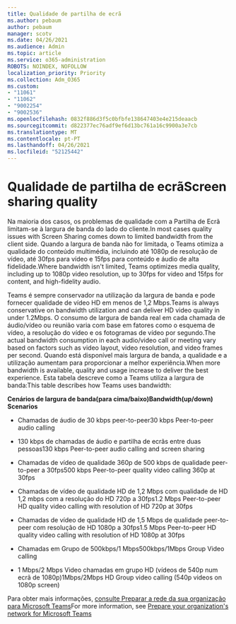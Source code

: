 ```yaml
---
title: Qualidade de partilha de ecrã
ms.author: pebaum
author: pebaum
manager: scotv
ms.date: 04/26/2021
ms.audience: Admin
ms.topic: article
ms.service: o365-administration
ROBOTS: NOINDEX, NOFOLLOW
localization_priority: Priority
ms.collection: Adm_O365
ms.custom:
- "11061"
- "11062"
- "9002254"
- "9002536"
ms.openlocfilehash: 0832f886d3f5c0bfbfe138647403e4e215deaacb
ms.sourcegitcommit: d822377ec76adf9ef6d13bc761a16c9900a3e7cb
ms.translationtype: MT
ms.contentlocale: pt-PT
ms.lasthandoff: 04/26/2021
ms.locfileid: "52125442"
---
```

# <a name="screen-sharing-quality"></a><span data-ttu-id="d9c44-102">Qualidade de partilha de ecrã</span><span class="sxs-lookup"><span data-stu-id="d9c44-102">Screen sharing quality</span></span>

<span data-ttu-id="d9c44-103">Na maioria dos casos, os problemas de qualidade com a Partilha de Ecrã limitam-se à largura de banda do lado do cliente.</span><span class="sxs-lookup"><span data-stu-id="d9c44-103">In most cases quality issues with Screen Sharing comes down to limited bandwidth from the client side.</span></span>  <span data-ttu-id="d9c44-104">Quando a largura de banda não for limitada, o Teams otimiza a qualidade do conteúdo multimédia, incluindo até 1080p de resolução de vídeo, até 30fps para vídeo e 15fps para conteúdo e áudio de alta fidelidade.</span><span class="sxs-lookup"><span data-stu-id="d9c44-104">Where bandwidth isn't limited, Teams optimizes media quality, including up to 1080p video resolution, up to 30fps for video and 15fps for content, and high-fidelity audio.</span></span>

<span data-ttu-id="d9c44-105">Teams é sempre conservador na utilização da largura de banda e pode fornecer qualidade de vídeo HD em menos de 1,2 Mbps.</span><span class="sxs-lookup"><span data-stu-id="d9c44-105">Teams is always conservative on bandwidth utilization and can deliver HD video quality in under 1.2Mbps.</span></span> <span data-ttu-id="d9c44-106">O consumo de largura de banda real em cada chamada de áudio/vídeo ou reunião varia com base em fatores como o esquema de vídeo, a resolução do vídeo e os fotogramas de vídeo por segundo.</span><span class="sxs-lookup"><span data-stu-id="d9c44-106">The actual bandwidth consumption in each audio/video call or meeting vary based on factors such as video layout, video resolution, and video frames per second.</span></span> <span data-ttu-id="d9c44-107">Quando está disponível mais largura de banda, a qualidade e a utilização aumentam para proporcionar a melhor experiência.</span><span class="sxs-lookup"><span data-stu-id="d9c44-107">When more bandwidth is available, quality and usage increase to deliver the best experience.</span></span> <span data-ttu-id="d9c44-108">Esta tabela descreve como a Teams utiliza a largura de banda:</span><span class="sxs-lookup"><span data-stu-id="d9c44-108">This table describes how Teams uses bandwidth:</span></span>

<span data-ttu-id="d9c44-109">**Cenários de largura de banda(para cima/baixo)**</span><span class="sxs-lookup"><span data-stu-id="d9c44-109">**Bandwidth(up/down) Scenarios**</span></span>

- <span data-ttu-id="d9c44-110">Chamadas de áudio de 30 kbps peer-to-peer</span><span class="sxs-lookup"><span data-stu-id="d9c44-110">30 kbps Peer-to-peer audio calling</span></span>

- <span data-ttu-id="d9c44-111">130 kbps de chamadas de áudio e partilha de ecrãs entre duas pessoas</span><span class="sxs-lookup"><span data-stu-id="d9c44-111">130 kbps Peer-to-peer audio calling and screen sharing</span></span>

- <span data-ttu-id="d9c44-112">Chamadas de vídeo de qualidade 360p de 500 kbps de qualidade peer-to-peer a 30fps</span><span class="sxs-lookup"><span data-stu-id="d9c44-112">500 kbps Peer-to-peer quality video calling 360p at 30fps</span></span>

- <span data-ttu-id="d9c44-113">Chamadas de vídeo de qualidade HD de 1,2 Mbps com qualidade de HD 1,2 mbps com a resolução do HD 720p a 30fps</span><span class="sxs-lookup"><span data-stu-id="d9c44-113">1.2 Mbps Peer-to-peer HD quality video calling with resolution of HD 720p at 30fps</span></span>

- <span data-ttu-id="d9c44-114">Chamadas de vídeo de qualidade HD de 1,5 Mbps de qualidade peer-to-peer com resolução de HD 1080p a 30fps</span><span class="sxs-lookup"><span data-stu-id="d9c44-114">1.5 Mbps Peer-to-peer HD quality video calling with resolution of HD 1080p at 30fps</span></span>

- <span data-ttu-id="d9c44-115">Chamadas em Grupo de 500kbps/1 Mbps</span><span class="sxs-lookup"><span data-stu-id="d9c44-115">500kbps/1Mbps Group Video calling</span></span>

- <span data-ttu-id="d9c44-116">1 Mbps/2 Mbps Video chamadas em grupo HD (vídeos de 540p num ecrã de 1080p)</span><span class="sxs-lookup"><span data-stu-id="d9c44-116">1Mbps/2Mbps HD Group video calling (540p videos on 1080p screen)</span></span>

<span data-ttu-id="d9c44-117">Para obter mais informações, [consulte Preparar a rede da sua organização para Microsoft Teams](https://docs.microsoft.com/microsoftteams/prepare-network#bandwidth-requirements)</span><span class="sxs-lookup"><span data-stu-id="d9c44-117">For more information, see [Prepare your organization's network for Microsoft Teams](https://docs.microsoft.com/microsoftteams/prepare-network#bandwidth-requirements)</span></span>